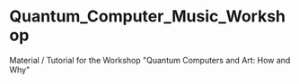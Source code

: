 # Quantum_Computer_Music_Workshop
Material / Tutorial for the Workshop "Quantum Computers and Art: How and Why"
